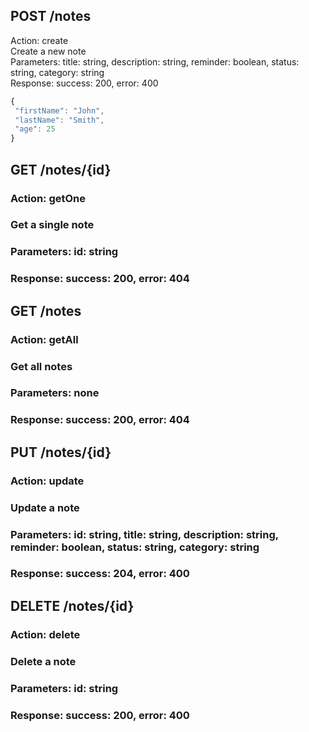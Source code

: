 ## __POST /notes__
 Action: create <br/>
 Create a new note <br/>
 Parameters: title: string, description: string, reminder: boolean, status: string, category: string <br/>
 Response: success: 200, error: 400
 ```js
{
  "firstName": "John",
  "lastName": "Smith",
  "age": 25
}
```


## GET /notes/{id}
### Action: getOne
### Get a single note
### Parameters: id: string
### Response: success: 200, error: 404


## GET /notes
### Action: getAll
### Get all notes
### Parameters: none
### Response: success: 200, error: 404


## PUT /notes/{id}
### Action: update
### Update a note
### Parameters: id: string, title: string, description: string, reminder: boolean, status: string, category: string
### Response: success: 204, error: 400


## DELETE /notes/{id}
### Action: delete
### Delete a note
### Parameters: id: string
### Response: success: 200, error: 400


